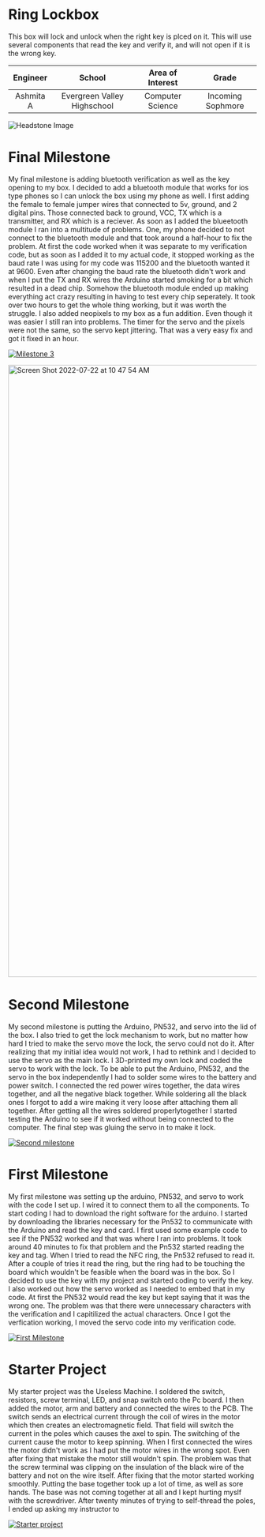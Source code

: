 ﻿# Ring Lockbox
This box will lock and unlock when the right key is plced on it. This will use several components that read the key and verify it, and will not open if it is the wrong key. 

| **Engineer** | **School** | **Area of Interest** | **Grade** |
|:--:|:--:|:--:|:--:|
| Ashmita A | Evergreen Valley Highschool | Computer Science | Incoming Sophmore

![Headstone Image](https://lh3.googleusercontent.com/pw/AM-JKLUTDPZJ1nMjnSXb3Bv1bYI6Fr3Q978Or64M5QUFqxlIhb5ltoAhIuqBJxGRet-yWv_fqEdGYl_pj_hCf14-_v6Xmpq0MF-HiIzz97sc2_0Is-9NPNX1h9B_KBvvEmSvc0_iRrHNc8b_tPJPqY6oFT4k=w1398-h1863-no?authuser=0)
  
# Final Milestone
My final milestone is adding bluetooth verification as well as the key opening to my box. I decided to add a bluetooth module that works for ios type phones so I can unlock the box using my phone as well. I first adding the female to female jumper wires that connected to 5v, ground, and 2 digital pins. Those connected back to ground, VCC, TX which is a transmitter, and RX which is a reciever. As soon as I added the blueetooth module I ran into a multitude of problems. One, my phone decided to not connect to the bluetooth module and that took around a half-hour to fix the problem. At first the code worked when it was separate to my verification code, but as soon as I added it to my actual code, it stopped working as the baud rate I was using for my code was 115200 and the bluetooth wanted it at 9600. Even after changing the baud rate the bluetooth didn't work and when I put the TX and RX wires the Arduino started smoking for a bit which resulted in a dead chip. Somehow the bluetooth module ended up making everything act crazy resulting in having to test every chip seperately. It took over two hours to get the whole thing working, but it was worth the struggle. I also added neopixels to my box as a fun addition. Even though it was easier I still ran into problems. The timer for the servo and the pixels were not the same, so the servo kept jittering. That was a very easy fix and got it fixed in an hour.

[![Milestone 3](https://res.cloudinary.com/marcomontalbano/image/upload/v1658508930/video_to_markdown/images/youtube--vJkqcrzIF2Q-c05b58ac6eb4c4700831b2b3070cd403.jpg)](https://www.youtube.com/watch?v=vJkqcrzIF2Q "Milestone 3")

<img width="1240" alt="Screen Shot 2022-07-22 at 10 47 54 AM" src="https://user-images.githubusercontent.com/107584515/180495684-9ab11113-2ad0-47b5-84f8-375d92a9cf1f.png">

# Second Milestone
My second milestone is putting the Arduino, PN532, and servo into the lid of the box. I also tried to get the lock mechanism to work, but no matter how hard I tried to make the servo move the lock, the servo could not do it. After realizing that my initial idea would not work, I had to rethink and I decided to use the servo as the main lock. I 3D-printed my own lock and coded the servo to work with the lock. To be able to put the Arduino, PN532, and the servo in the box independently I had to solder some wires to the battery and power switch. I connected the red power wires together, the data wires together, and all the negative black together. While soldering all the black ones I forgot to add a wire making it very loose after attaching them all together. After getting all the wires soldered properlytogether I started testing the Arduino to see if it worked without being connected to the computer. The final step was gluing the servo in to make it lock.

[![Second milestone](https://res.cloudinary.com/marcomontalbano/image/upload/v1657380606/video_to_markdown/images/youtube--N2ovHtlDTGM-c05b58ac6eb4c4700831b2b3070cd403.jpg)](https://www.youtube.com/watch?v=N2ovHtlDTGM "Second milestone")

# First Milestone
My first milestone was setting up the arduino, PN532, and servo to work with the code I set up. I wired it to connect them to all the components. To start coding I had to download the right software for the arduino. I started by downloading the libraries necessary for the Pn532 to communicate with the Arduino and read the key and card. I first used some example code to see if the PN532 worked and that was where I ran into problems. It took around 40 minutes to fix that problem and the Pn532 started reading the key and tag. When I tried to read the NFC ring, the Pn532 refused to read it. After a couple of tries it read the ring, but the ring had to be touching the board which wouldn't be feasible when the board was in the box. So I decided to use the key with my project and started coding to verify the key. I also worked out how the servo worked as I needed to embed that in my code. At first the PN532 would read the key but kept saying that it was the wrong one. The problem was that there were unnecessary characters with the verification and I capitilized the actual characters. Once I got the verfication working, I moved the servo code into my verification code.

[![First Milestone](https://res.cloudinary.com/marcomontalbano/image/upload/v1656872253/video_to_markdown/images/youtube--vi1xcE491zE-c05b58ac6eb4c4700831b2b3070cd403.jpg)](https://www.youtube.com/watch?v=vi1xcE491zE "First Milestone")

# Starter Project
My starter project was the Useless Machine. I soldered the switch, resistors, screw terminal, LED, and snap switch onto the Pc board. I then added the motor, arm and battery and connected the wires to the PCB. The switch sends an electrical current through the coil of wires in the motor which then creates an electromagnetic field. That field will switch the current in the poles which causes the axel to spin. The switching of the current cause the motor to keep spinning. When I first connected the wires the motor didn't work as I had put the motor wires in the wrong spot. Even after fixing that mistake the motor still wouldn't spin. The problem was that the screw terminal was clipping on the insulation of the black wire of the battery and not on the wire itself. After fixing that  the motor started working smoothly. Putting the base together took up a lot of time, as well as sore hands. The base was not coming together at all and I kept hurting myslf with the screwdriver. After twenty minutes of trying to self-thread the poles, I ended up asking my instructor to 

[![Starter project](https://res.cloudinary.com/marcomontalbano/image/upload/v1656717746/video_to_markdown/images/youtube--ZKi1Vb6d4pY-c05b58ac6eb4c4700831b2b3070cd403.jpg)](https://www.youtube.com/watch?v=ZKi1Vb6d4pY "Starter project")
